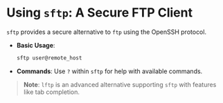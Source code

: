 
# Using `sftp`: A Secure FTP Client

`sftp` provides a secure alternative to `ftp` using the OpenSSH protocol.

- **Basic Usage**:
  ```bash
  sftp user@remote_host
  ```

- **Commands**: Use `?` within `sftp` for help with available commands.

> **Note**: `lftp` is an advanced alternative supporting `sftp` with features like tab completion.

